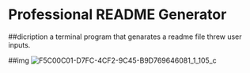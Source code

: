 # Professional README Generator 

##dicription
a terminal program that genarates a readme file threw user inputs.

##img
![F5C00C01-D7FC-4CF2-9C45-B9D769646081_1_105_c](https://user-images.githubusercontent.com/110582217/195493289-d88c7fea-9466-48ae-a0e5-42d9505c8b45.jpeg)
